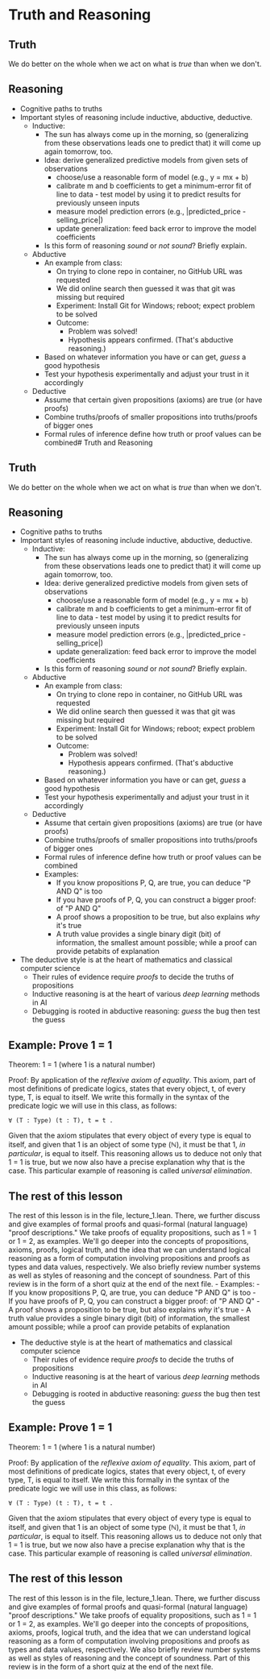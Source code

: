 # Truth and Reasoning

## Truth

We do better on the whole when we act on what is _true_ than when we don't.

## Reasoning

- Cognitive paths to truths
- Important styles of reasoning include inductive, abductive, deductive.
  - Inductive:
    - The sun has always come up in the morning, so (generalizing from these observations leads one to predict that) it will come up again tomorrow, too.
    - Idea: derive generalized predictive models from given sets of observations
      - choose/use a reasonable form of model (e.g., y = mx + b)
      - calibrate m and b coefficients to get a minimum-error fit of line to data - test model by using it to predict results for previously unseen inputs
      - measure model prediction errors (e.g., |predicted_price - selling_price|)
      - update generalization: feed back error to improve the model coefficients
    - Is this form of reasoning *sound* or *not sound*? Briefly explain.
  - Abductive
    - An example from class:
      - On trying to clone repo in container, no GitHub URL was requested
      - We did online search then guessed it was that git was missing but required
      - Experiment: Install Git for Windows; reboot; expect problem to be solved
      - Outcome:
        - Problem was solved!
        - Hypothesis appears confirmed. (That's abductive reasoning.)
    - Based on whatever information you have or can get, *guess* a good hypothesis
    - Test your hypothesis experimentally and adjust your trust in it accordingly
  - Deductive
    - Assume that certain given propositions (axioms) are true (or have proofs)
    - Combine truths/proofs of smaller propositions into truths/proofs of bigger ones
    - Formal rules of inference define how truth or proof values can be combined# Truth and Reasoning

## Truth

We do better on the whole when we act on what is _true_ than when we don't.

## Reasoning

- Cognitive paths to truths
- Important styles of reasoning include inductive, abductive, deductive.
  - Inductive:
    - The sun has always come up in the morning, so (generalizing from these observations leads one to predict that) it will come up again tomorrow, too.
    - Idea: derive generalized predictive models from given sets of observations
      - choose/use a reasonable form of model (e.g., y = mx + b)
      - calibrate m and b coefficients to get a minimum-error fit of line to data - test model by using it to predict results for previously unseen inputs
      - measure model prediction errors (e.g., |predicted_price - selling_price|)
      - update generalization: feed back error to improve the model coefficients
    - Is this form of reasoning *sound* or *not sound*? Briefly explain.
  - Abductive
    - An example from class:
      - On trying to clone repo in container, no GitHub URL was requested
      - We did online search then guessed it was that git was missing but required
      - Experiment: Install Git for Windows; reboot; expect problem to be solved
      - Outcome:
        - Problem was solved!
        - Hypothesis appears confirmed. (That's abductive reasoning.)
    - Based on whatever information you have or can get, *guess* a good hypothesis
    - Test your hypothesis experimentally and adjust your trust in it accordingly
  - Deductive
    - Assume that certain given propositions (axioms) are true (or have proofs)
    - Combine truths/proofs of smaller propositions into truths/proofs of bigger ones
    - Formal rules of inference define how truth or proof values can be combined
    - Examples:
      - If you know propositions P, Q, are true, you can deduce "P AND Q" is too
      - If you have proofs of P, Q, you can construct a bigger proof: of "P AND Q"
      - A proof shows a proposition to be true, but also explains _why_ it's true
      - A truth value provides a single binary digit (bit) of information, the smallest amount possible; while a proof can provide petabits of explanation
- The deductive style is at the heart of mathematics and classical computer science
  - Their rules of evidence require _proofs_ to decide the truths of propositions
  - Inductive reasoning is at the heart of various *deep learning* methods in AI
  - Debugging is rooted in abductive reasoning: *guess* the bug then test the guess

## Example: Prove 1 = 1

Theorem: 1 = 1 (where 1 is a natural number)

Proof: By application of the *reflexive axiom of equality*. This axiom, part of most definitions of predicate logics, states that every object, t, of every type, T, is equal to itself. We write this formally in the syntax of the predicate logic we will use in this class, as follows: 

``` lean
∀ (T : Type) (t : T), t = t .
```

Given that the axiom stipulates that every object of every type is equal to itself, and given that 1 is an object of some type (ℕ), it must be that 1, _in particular_, is equal to itself. This reasoning allows us to deduce not only that 1 = 1 is true, but we now also have a precise explanation why that is the case. This particular example of reasoning is called *universal elimination*.

## The rest of this lesson

The rest of this lesson is in the file, lecture_1.lean. There, we further discuss and give examples of formal proofs and quasi-formal (natural language) "proof descriptions." We take proofs of equality propositions, such as 1 = 1 or 1 = 2, as examples. We'll go deeper into the concepts of propositions, axioms, proofs, logical truth, and the idea that we can understand logical reasoning as a form of computation involving propositions and proofs as types and data values, respectively. We also briefly review number systems as well as styles of reasoning and the concept of soundness. Part of this review is in the form of a short quiz at the end of the next file.
    - Examples:
      - If you know propositions P, Q, are true, you can deduce "P AND Q" is too
      - If you have proofs of P, Q, you can construct a bigger proof: of "P AND Q"
      - A proof shows a proposition to be true, but also explains _why_ it's true
      - A truth value provides a single binary digit (bit) of information, the smallest amount possible; while a proof can provide petabits of explanation
- The deductive style is at the heart of mathematics and classical computer science
  - Their rules of evidence require _proofs_ to decide the truths of propositions
  - Inductive reasoning is at the heart of various *deep learning* methods in AI
  - Debugging is rooted in abductive reasoning: *guess* the bug then test the guess

## Example: Prove 1 = 1

Theorem: 1 = 1 (where 1 is a natural number)

Proof: By application of the *reflexive axiom of equality*. This axiom, part of most definitions of predicate logics, states that every object, t, of every type, T, is equal to itself. We write this formally in the syntax of the predicate logic we will use in this class, as follows: 

``` lean
∀ (T : Type) (t : T), t = t .
```

Given that the axiom stipulates that every object of every type is equal to itself, and given that 1 is an object of some type (ℕ), it must be that 1, _in particular_, is equal to itself. This reasoning allows us to deduce not only that 1 = 1 is true, but we now also have a precise explanation why that is the case. This particular example of reasoning is called *universal elimination*.

## The rest of this lesson

The rest of this lesson is in the file, lecture_1.lean. There, we further discuss and give examples of formal proofs and quasi-formal (natural language) "proof descriptions." We take proofs of equality propositions, such as 1 = 1 or 1 = 2, as examples. We'll go deeper into the concepts of propositions, axioms, proofs, logical truth, and the idea that we can understand logical reasoning as a form of computation involving propositions and proofs as types and data values, respectively. We also briefly review number systems as well as styles of reasoning and the concept of soundness. Part of this review is in the form of a short quiz at the end of the next file.
